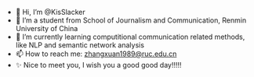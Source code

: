 - 👋 Hi, I’m @KisSlacker
- 👀 I’m a student from School of Journalism and Communication, Renmin University of China  
- 🌱 I’m currently learning computitional communication related methods, like NLP and semantic network analysis
- 📫 How to reach me: zhangxuan1989@ruc.edu.cn
- ✨ Nice to meet you, I wish you a good good day!!!!!  

<!---
KisSlacker/KisSlacker is a ✨ special ✨ repository because its `README.md` (this file) appears on your GitHub profile.
You can click the Preview link to take a look at your changes.
--->
